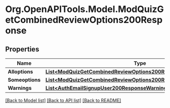 # Org.OpenAPITools.Model.ModQuizGetCombinedReviewOptions200Response

## Properties

Name | Type | Description | Notes
------------ | ------------- | ------------- | -------------
**Alloptions** | [**List&lt;ModQuizGetCombinedReviewOptions200ResponseAlloptionsInner&gt;**](ModQuizGetCombinedReviewOptions200ResponseAlloptionsInner.md) |  | 
**Someoptions** | [**List&lt;ModQuizGetCombinedReviewOptions200ResponseSomeoptionsInner&gt;**](ModQuizGetCombinedReviewOptions200ResponseSomeoptionsInner.md) |  | 
**Warnings** | [**List&lt;AuthEmailSignupUser200ResponseWarningsInner&gt;**](AuthEmailSignupUser200ResponseWarningsInner.md) |  | [optional] 

[[Back to Model list]](../README.md#documentation-for-models) [[Back to API list]](../README.md#documentation-for-api-endpoints) [[Back to README]](../README.md)

